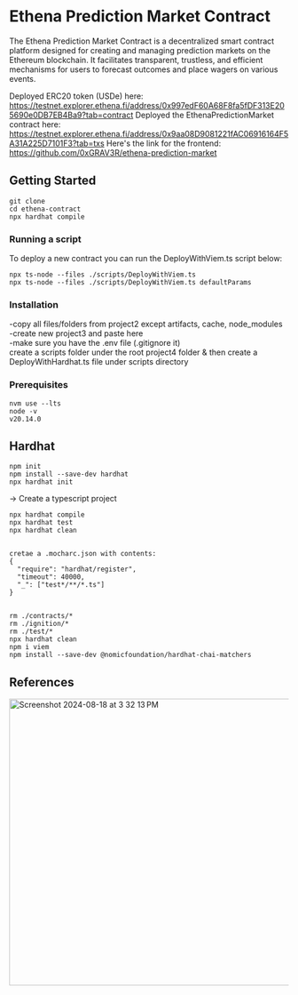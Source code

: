 # Ethena Prediction Market Contract
The Ethena Prediction Market Contract is a decentralized smart contract platform designed for creating and managing prediction markets on the Ethereum blockchain. It facilitates transparent, trustless, and efficient mechanisms for users to forecast outcomes and place wagers on various events.

Deployed ERC20 token (USDe) here: https://testnet.explorer.ethena.fi/address/0x997edF60A68F8fa5fDF313E205690e0DB7EB4Ba9?tab=contract
Deployed the EthenaPredictionMarket contract here: https://testnet.explorer.ethena.fi/address/0x9aa08D9081221fAC06916164F5A31A225D7101F3?tab=txs
Here's the link for the frontend: https://github.com/0xGRAV3R/ethena-prediction-market

## Getting Started
```shell
git clone 
cd ethena-contract
npx hardhat compile
```

### Running a script


To deploy a new contract you can run the DeployWithViem.ts script below:
```shell 
npx ts-node --files ./scripts/DeployWithViem.ts 
npx ts-node --files ./scripts/DeployWithViem.ts defaultParams 
```


### Installation

-copy all files/folders from project2 except artifacts, cache, node_modules<br /> 
-create new project3 and paste here<br /> 
-make sure you have the .env file (.gitignore it)<br /> 
create a scripts folder under the root project4 folder & then create a DeployWithHardhat.ts file under scripts directory<br /> 

### Prerequisites 
```shell
nvm use --lts   
node -v
v20.14.0
```

## Hardhat 
```shell
npm init
npm install --save-dev hardhat
npx hardhat init
```
-> Create a typescript project

```shell
npx hardhat compile
npx hardhat test
npx hardhat clean


cretae a .mocharc.json with contents:
{
  "require": "hardhat/register",
  "timeout": 40000,
  "_": ["test*/**/*.ts"]
}


rm ./contracts/*
rm ./ignition/*
rm ./test/*
npx hardhat clean
npm i viem
npm install --save-dev @nomicfoundation/hardhat-chai-matchers
```

## References
<img width="516" alt="Screenshot 2024-08-18 at 3 32 13 PM" src="https://github.com/user-attachments/assets/1ad7cd81-ce60-4f71-a9bb-b07b8c541284">

